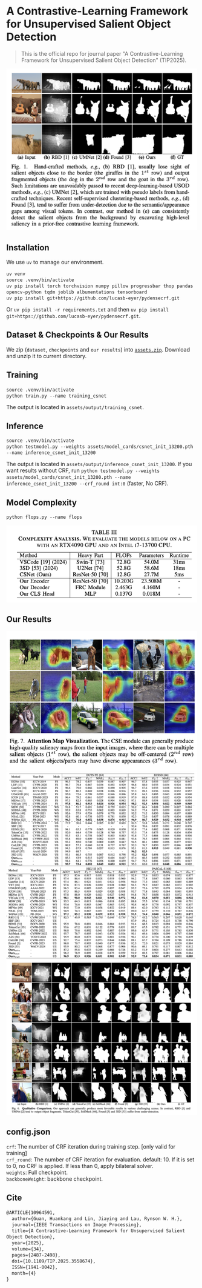 # A Contrastive-Learning Framework for Unsupervised Salient Object Detection

> This is the official repo for journal paper "A Contrastive-Learning Framework for Unsupervised Salient Object Detection" (TIP2025).

![Fig.1](doc/fig1.png)

## Installation
We use `uv` to manage our environment.
```shell
uv venv
source .venv/bin/activate
uv pip install torch torchvision numpy pillow progressbar thop pandas opencv-python tqdm joblib albumentations tensorboard
uv pip install git+https://github.com/lucasb-eyer/pydensecrf.git
```
Or `uv pip install -r requirements.txt` and then `uv pip install git+https://github.com/lucasb-eyer/pydensecrf.git`.

## Dataset & Checkpoints & Our Results
We zip (`dataset`, `checkpoints` and `our results`) into [`assets.zip`](https://drive.google.com/file/d/1nksMGiUzk-Xk_BpW22b87gEeUquNngTL/view?usp=sharing). Download and unzip it to current directory. 

## Training
```shell
source .venv/bin/activate
python train.py --name training_csnet
```
The output is located in `assets/output/training_csnet`. 

## Inference
```shell
source .venv/bin/activate
python testmodel.py --weights assets/model_cards/csnet_init_13200.pth --name inference_csnet_init_13200
```
The output is located in `assets/output/inference_csnet_init_13200`. If you want results without CRF, run `python testmodel.py --weights assets/model_cards/csnet_init_13200.pth --name inference_csnet_init_13200 --crf_round int:0` (faster, No CRF).

## Model Complexity
```shell
python flops.py --name flops
```
![complexity](doc/complexity.png)

## Our Results
![saliency](doc/saliency.png)
![table1](doc/table1.png)
![table1-2](doc/table1-2.png)
![visual_results](doc/visual_results.png)

## config.json
`crf`: The number of CRF iteration during training step. [only valid for training]  
`crf_round`: The number of CRF iteration for evaluation. default: 10. If it is set to 0, no CRF is applied. If less than 0, apply bilateral solver.  
`weights`: Full checkpoint.  
`backboneWeight`: backbone checkpoint. 

## Cite
```cite
@ARTICLE{10964591,
  author={Guan, Huankang and Lin, Jiaying and Lau, Rynson W. H.},
  journal={IEEE Transactions on Image Processing}, 
  title={A Contrastive-Learning Framework for Unsupervised Salient Object Detection}, 
  year={2025},
  volume={34},
  pages={2487-2498},
  doi={10.1109/TIP.2025.3558674},
  ISSN={1941-0042},
  month={4}
}
```